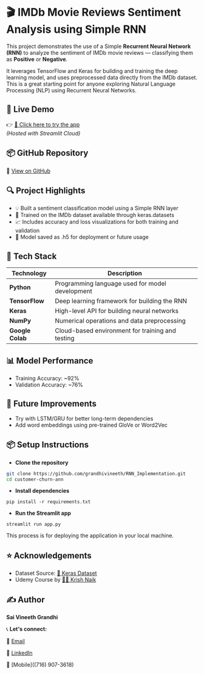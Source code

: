 # 🎬 IMDb Movie Reviews Sentiment Analysis using Simple RNN 

This project demonstrates the use of a Simple **Recurrent Neural Network (RNN)** to analyze the sentiment of IMDb movie reviews — classifying them as **Positive** or **Negative**.

It leverages TensorFlow and Keras for building and training the deep learning model, and uses preprocessed data directly from the IMDb dataset. This is a great starting point for anyone exploring Natural Language Processing (NLP) using Recurrent Neural Networks.

## 🚀 Live Demo

👉 [🔗 Click here to try the app](https://rnnimplementation.streamlit.app)  
*(Hosted with Streamlit Cloud)*

## 📦 GitHub Repository

📂 [View on GitHub](https://github.com/grandhivineeth/RNN_Implementation.git)

## 🔍 Project Highlights

- 💡 Built a sentiment classification model using a Simple RNN layer
- 🧠 Trained on the IMDb dataset available through keras.datasets
- 📈 Includes accuracy and loss visualizations for both training and validation
- 💾 Model saved as .h5 for deployment or future usage


## 🧰 Tech Stack

| Technology       | Description                                      |
|------------------|--------------------------------------------------|
| **Python**       | Programming language used for model development |
| **TensorFlow**   | Deep learning framework for building the RNN    |
| **Keras**        | High-level API for building neural networks     |
| **NumPy**        | Numerical operations and data preprocessing     |
| **Google Colab** | Cloud-based environment for training and testing|

## 📊 Model Performance

- Training Accuracy: ~92%
- Validation Accuracy: ~76%

## 🔮 Future Improvements

- Try with LSTM/GRU for better long-term dependencies
- Add word embeddings using pre-trained GloVe or Word2Vec

## 📦 Setup Instructions

- **Clone the repository**

```bash
git clone https://github.com/grandhivineeth/RNN_Implementation.git
cd customer-churn-ann
```

- **Install dependencies**

```
pip install -r requirements.txt
```

- **Run the Streamlit app**

```
streamlit run app.py
```
This process is for deploying the application in your local machine. 

## ⭐ Acknowledgements

- Dataset Source: [🔗 Keras Dataset](https://www.tensorflow.org/api_docs/python/tf/keras/datasets/imdb)
- Udemy Course by [🧑‍💻 Krish Naik](https://www.krishnaik.in/)

## ✍️ Author 

**Sai Vineeth Grandhi** 

📞 **Let's connect:**  

📧 [Email](grandhisaivineeth@gmail.com) 

🔗 [LinkedIn](https://www.linkedin.com/in/saivineeth-grandhi/) 

📲 [Mobile]((716) 907-3618) 